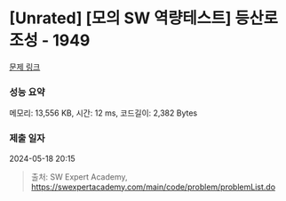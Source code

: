 # [Unrated] [모의 SW 역량테스트] 등산로 조성 - 1949 

[문제 링크](https://swexpertacademy.com/main/code/problem/problemDetail.do?contestProbId=AV5PoOKKAPIDFAUq) 

### 성능 요약

메모리: 13,556 KB, 시간: 12 ms, 코드길이: 2,382 Bytes

### 제출 일자

2024-05-18 20:15



> 출처: SW Expert Academy, https://swexpertacademy.com/main/code/problem/problemList.do